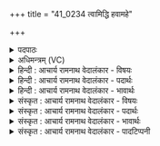 +++
title = "41_0234 त्वामिद्धि हवामहे"

+++
<details><summary>पदपाठः</summary>

त्वा꣢म्। इत्। हि। ह꣡वा꣢꣯महे। सा꣣तौ꣢। वा꣡ज꣢꣯स्य। का꣣र꣡वः꣢। त्वाम्। वृ꣣त्रे꣡षु꣢। इ꣣न्द्र। स꣡त्प꣢꣯तिम्। सत्। प꣣तिम्। न꣡रः꣢꣯। त्वाम्। का꣡ष्ठा꣢꣯सु। अ꣡र्व꣢꣯तः। २३४।
</details>

<details><summary>अधिमन्त्रम् (VC)</summary>

- इन्द्रः
- भरद्वाजो बार्हस्पत्यः
- बृहती
- मध्यमः
- ऐन्द्रं काण्डम्
</details>

<details><summary>हिन्दी : आचार्य रामनाथ वेदालंकार - विषयः</summary>

अगले मन्त्र में परमेश्वर और राजा का आह्वान किया गया है।
</details>

<details><summary>हिन्दी : आचार्य रामनाथ वेदालंकार - पदार्थः</summary>

पदार्थान्वयभाषाः -  हे (इन्द्र) विपत्ति के विदारक और सब सम्पत्तियों के दाता परमेश्वर व राजन् ! (कारवः) स्तुतिकर्ता, कर्मयोगी हम लोग (वाजस्य) बल की (सातौ) प्राप्ति के निमित्त (त्वाम् इत् हि) तुझे ही (हवामहे) पुकारते हैं। (नरः) पौरुष से युक्त हम (वृत्रेषु) पापों एवं शत्रुओं का आक्रमण होने पर (सत्पतिम्) सज्जनों के रक्षक (त्वाम्) तुझे पुकारते हैं। (अर्वतः) घोड़े आदि सेनांगों के अथवा आग्नेयास्त्रों और वैद्युतास्त्रों के (काष्ठासु) संग्रामों में भी त्वाम् (तुझे) पुकारते हैं ॥२॥
</details>

<details><summary>हिन्दी : आचार्य रामनाथ वेदालंकार - भावार्थः</summary>

भावार्थभाषाः -  परमेश्वर और राजा आदि का आह्वान मनुष्यों को स्वयं कर्मण्य होकर ही करना चाहिए। जब पापरूप या पापीरूप वृत्र आक्रमण करते हैं, अथवा जब दैत्यों के साथ देवपुरुषों का हाथी, घोड़े, रथ, पैदल, योद्धा इन सेनांगों के द्वारा और आग्नेयास्त्रों या बिजली के अस्त्रों द्वारा घोर भयंकर युद्ध प्रवृत्त होता है, तब परमेश्वर और राजा से सहयोग, प्रेरणा, बल और साहस प्राप्त करके शत्रु को धूल में मिला देना चाहिए ॥२॥
</details>

<details><summary>संस्कृत : आचार्य रामनाथ वेदालंकार - विषयः</summary>

अथेन्द्रनाम्ना परमेश्वरं नृपं चाह्वयन्ति।
</details>

<details><summary>संस्कृत : आचार्य रामनाथ वेदालंकार - पदार्थः</summary>

पदार्थान्वयभाषाः -  हे (इन्द्र) विपद्विदारक सकलसंपत्प्रदायक परमेश्वर राजन् वा ! (कारवः) स्तुतिकर्तारः, कर्मयोगिनो वयम्। कारुः स्तोतृनाम। निघं० ३।१६। कर्ता स्तोमानाम्। निरु० ६।६। कर्ता कर्मणामित्यप्युन्नेयम्। डुकृञ् धातोः ‘कृवापाजि’ उ० १।१। इति उण् प्रत्ययः। (वाजस्य) बलस्य (सातौ२) प्राप्तिनिमित्तम् निमित्तार्थे सप्तमी। षण सम्भक्तौ। ‘ऊतियूतिजूतिसातिहेतिकीर्तयश्च’ अ० ३।३।९७ इति क्तिन्नन्तो निपातः। उदात्त इत्यनुवृत्तेः क्तिन उदात्तत्वं च। (त्वाम् इत् हि) त्वामेव खलु (हवामहे) आह्वयामः। ह्वेञ् धातोः ‘बहुलं छन्दसि’ अ० ६।१।३४ इति सम्प्रसारणे रूपम्। (नरः) पौरुषसंपन्नाः वयम् (वृत्रेषु) पापेषु शत्रुषु वा आक्रामत्सु (सत्पतिम्) सतां रक्षकम् (त्वाम्) परमात्मानं राजानं वा बलप्राप्तये हवामहे। (अर्वतः३) अश्वादिकस्य सेनाङ्गस्य। अर्वा इत्यश्वनाम। निघं० १।१४, अर्वा इत्युपलक्षणमन्येषामपि सेनाङ्गानाम्। यद्वा (अर्वतः) अग्नेः, तदुपलक्षितानाम् आग्नेयास्त्राणां वैद्युतास्त्राणां च। अग्निर्वा अर्वा। तै० ब्रा० १।३।६।४। (काष्ठासु) संग्रामेषु। आज्यन्तोऽपि काष्ठा उच्यते। निरु० २।१५। (त्वाम्) परमात्मानं राजानं वा बलप्राप्तये हवामहे ॥२॥४ अत्र श्लेषालङ्कारः ॥२॥
</details>

<details><summary>संस्कृत : आचार्य रामनाथ वेदालंकार - भावार्थः</summary>

भावार्थभाषाः -  परमेश्वरस्य नृपादीनां चाह्वानं मनुष्यैः स्वयं कर्मण्यैर्भूत्वा करणीयम्। यदा पापरूपाणि पापिरूपाणि वा वृत्राण्याक्रामन्ति, यदा वा दैत्यैः सह देवानां हस्त्यश्वरथपादातैः सेनाङ्गैराग्नेयास्त्रैर्वैद्युतास्त्रैर्वा घोरं भीषणं युद्धं प्रवर्तते तदा परमेश्वरान्नृपाच्च सहयोगं प्रेरणां बलं साहसं च प्राप्य शत्रुर्धूलिसात् करणीयः ॥२॥
</details>

<details><summary>संस्कृत : आचार्य रामनाथ वेदालंकार - पादटिप्पनी</summary>

टिप्पणी:   १. ऋ० ६।४६।१, अथ० २०।९८।१, उभयत्र ‘सातौ’ इति स्थाने ‘साता’ इति पाठः। य० २७।३७। साम० ८०९। सर्वत्र शंयुः ऋषिः। २. सातिर्लाभः। तस्मादियं निमित्तसप्तमी। निमित्तं च प्रयोजनम्। धनलाभार्थमित्यर्थः—इति वि०। सातौ लाभे निमित्ते—इति भ०। ३. (अर्वता) अश्वादिभिः सेनाङ्गैः—इति ऋ० १।८।२ भाष्ये, ‘अश्वादियुक्तेन’ इति च ऋ० २।२।१० भाष्ये द०। ४. दयानन्दर्षिर्मन्त्रमिमम् ऋग्भाष्ये शिल्पविद्याविषये यजुर्भाष्ये च राजधर्मविषये व्याचष्टे।
</details>